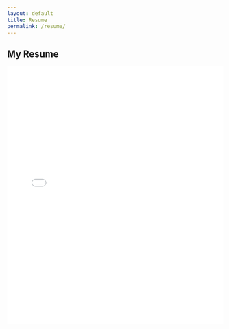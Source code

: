 ```yaml
---
layout: default
title: Resume
permalink: /resume/
---
```


<section class="resume-embed container">
  <h2>My Resume</h2>
  <div class="resume-container">
    <iframe
      src="{{ '/assets/files/Justin Richards Résumé v1.pdf' | relative_url }}#zoom=75"
      width="800"
      height="600"
      style="border: none; max-width: 100%;"
    ></iframe>
  </div>
</section>
